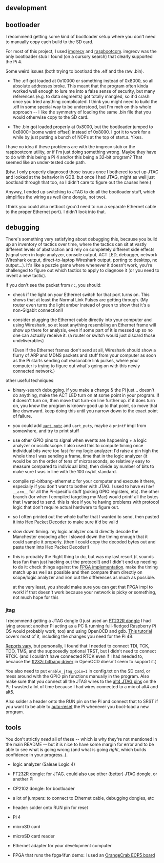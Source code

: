 ## development

## bootloader

I recommend getting some kind of bootloader setup where you don't need
to manually copy each build to the SD card.

For most of this project, I used
[imgrecv](https://gitlab.com/bztsrc/imgrecv) and
[raspbootcom](https://github.com/mrvn/raspbootin). imgrecv was the
only bootloader stub I found (on a cursory search) that clearly
supported the Pi 4.

Some weird issues (both trying to bootload the .elf and the raw .bin).

- The .elf got loaded at 0x10000 or something instead of 0x8000, so
all absolute addresses broke. This meant that the program often kinda
worked well enough to lure me into a false sense of security, but many
references (e.g. to data segments) got totally mangled, so it'd crash
once you tried anything complicated. I think you might need to build
the .elf in some special way to be understood, but I'm meh on this
whole approach -- I like the symmetry of loading the same .bin file
that you would otherwise copy to the SD card.

- The .bin got loaded properly at 0x8000, but the bootloader jumped to
0x8000+[some weird offset] instead of 0x8000. I got it to work for a
while by just putting a bunch of NOPs at the top of start.s. Yikes.

I have no idea if these problems are with the imgrecv stub or the
raspbootcom utility, or if I'm just doing something wrong. Maybe they
have to do with this being a Pi 4 and/or this being a 32-bit program? That
seemed like an under-tested code path.

(btw, I only properly diagnosed those issues once I bothered to set up
JTAG and looked at the behavior in GDB. but once I had JTAG, might as
well just bootload through that too, so I didn't care to figure out
the causes here.)

Anyway, I ended up switching to JTAG to do all the bootloader stuff,
which simplifies the wiring as well (one dongle, not two).

I think you could also netboot (you'd need to run a separate Ethernet
cable to the proper Ethernet port). I didn't look into that.

## debugging

There's something very satisfying about debugging this, because you
build up an inventory of tactics over time, where the tactics can sit
at vastly different levels of abstraction and rely on completely
different side effects (signal seen in logic analyzer, console output,
ACT LED, debugger, network Wireshark output, direct-to-laptop
Wireshark output, porting to desktop, nc output...). It's like a
puzzle game where whenever it doesn't work, you're challenged to
figure out which tactics to apply to diagnose it (or you need to
invent a new tactic).

If you don't see the packet from `nc`, you should:

- check if the light on your Ethernet switch for that port turns
on. This shows that at least the Normal Link Pulses are getting
through. (My router even turns the light amber instead of green to
show that it's a non-Gigabit connection!)

- consider plugging the Ethernet cable directly into your computer and
using Wireshark, so at least anything resembling an Ethernet frame
will show up there for analysis, even if some part of it is messed up
so no one can actually receive it. (a router or switch would just
discard those undeliverables)

    (Even if the Ethernet frames don't send at all, Wireshark should show
a flurry of ARP and MDNS packets and stuff from your computer as soon
as the Pi starts sending out reasonable link pulses, where your
computer is trying to figure out what's going on with this newly
connected network.)

other useful techniques:

- binary-search debugging. if you make a change & the Pi
  just... doesn't do anything, make the ACT LED turn on at some point
  in your program. if it doesn't turn on, then move that turn-on line
  further up. if it does turn on, you know the program is known-good
  up to that point, so move that line downward. keep doing this until
  you narrow down to the exact point of failure.

- you could add
  [`uart_putc`](https://gitlab.com/bztsrc/imgrecv/-/blob/master/raspi/imgrecv.c#L77)
  and `uart_puts`, maybe a `printf` impl from somewhere, and try to
  print stuff

- use other GPIO pins to signal when events are happening + a logic
  analyzer or oscilloscope. I also used this to compute timing once
  individual bits were too fast for my logic analyzer: I'd raise a pin
  high the whole time I was sending a frame, time that in the logic
  analyzer (it would be on the order of tens of microseconds, so
  relatively easy to measure compared to individual bits), then divide
  by number of bits to make sure I was in line with the 100 ns/bit
  standard.

- compile rpi-bitbang-ethernet.c for your computer and execute it
  there, especially if you don't want to bother with JTAG. I used to
  have `#ifdef __arm__` for all the Pi-specific stuff (poking GPIO
  registers, etc). the other branch (for when I compiled targeting my
  Mac) would printf all the bytes that I wanted to send. this is nice
  if you're having problems with protocol logic that don't require
  actual hardware to figure out.

- so I often printed out the whole buffer that I wanted to send, then
  pasted it into [Hex Packet Decoder](https://hpd.gasmi.net/) to make
  sure it'd be valid

- slow down timing. my logic analyzer could directly decode the
  Manchester encoding after I slowed down the timing enough that it
  could sample it properly. (then I could copy the decoded bytes out
  and paste them into Hex Packet Decoder!)

- this is probably the Right thing to do, but was my last resort (it
  sounds less fun than just hacking out the protocol!) and I didn't
  end up needing to do it: check things against the [FPGA
  implementation](https://www.fpga4fun.com/10BASE-T0.html). make the
  timing match up as well as possible and then compare them directly
  on scope/logic analyzer and iron out the differences as much as
  possible.

    at the very least, you should make sure you can get that FPGA impl
  to work! if that doesn't work because your network is picky or
  something, not much hope for this

### jtag

I recommend getting a JTAG dongle (I just used an [FT232R
dongle](https://jacobncalvert.com/2020/02/04/jtag-on-the-cheap-with-the-ftdi-ft232r/)
I had lying around; another Pi acting as a PC & running full-fledged
Raspberry Pi OS would probably work, too) and using OpenOCD and
gdb. [This
tutorial](https://metebalci.com/blog/bare-metal-raspberry-pi-3b-jtag/)
covers most of it, including the changes you need for the Pi 4B.

[Reports
vary](https://www.raspberrypi.org/forums/viewtopic.php?t=254142), but
personally, I found that I needed to connect TDI, TCK, TDO, TMS, and
the supposedly optional TRST, but I didn't need to connect RTCK. (and
I couldn't have connected RTCK even if I had needed to, because the
[ft232r bitbang
driver](http://www.openocd.org/doc/html/Debug-Adapter-Configuration.html)
in OpenOCD doesn't seem to support it.)

You also need to put `enable_jtag_gpio=1` in config.txt on the SD
card, or mess around with the GPIO pin functions manually in the
program. Also make sure that you connect all the JTAG wires to the
[alt4 JTAG pins](https://pinout.xyz/pinout/jtag) on the Pi; I wasted a
lot of time because I had wires connected to a mix of alt4 and alt5.

Also solder a header onto the RUN pin on the Pi and connect that to
SRST if you want to be able to [auto-reset](ft232r.cfg) the Pi
whenever you boot-load a new program.

## tools

You don't strictly _need_ all of these -- which is why they're not
mentioned in the main README -- but it is nice to have some margin for
error and to be able to see what is going wrong (and what is going
_right_, which builds confidence in your progress..).

- logic analyzer (Saleae Logic 4)

- FT232R dongle: for JTAG. could also use other (better) JTAG dongle,
  or another Pi

- CP2102 dongle: for bootloader

- a lot of jumpers: to connect to Ethernet cable, debugging dongles, etc

- header: solder onto RUN pin for reset

- Pi 4

- microSD card

- microSD card reader

- Ethernet adapter for your development computer

- FPGA that runs the fpga4fun demo: I used an [OrangeCrab ECP5 board](https://gregdavill.github.io/OrangeCrab/r0.2/)

